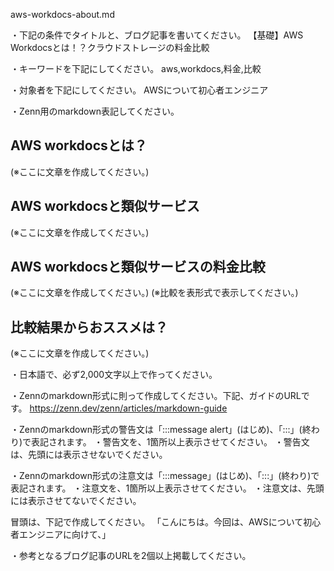 aws-workdocs-about.md

・下記の条件でタイトルと、ブログ記事を書いてください。
【基礎】AWS Workdocsとは！？クラウドストレージの料金比較

・キーワードを下記にしてください。
aws,workdocs,料金,比較
 
・対象者を下記にしてください。
        AWSについて初心者エンジニア

・Zenn用のmarkdown表記してください。



## AWS workdocsとは？
(※ここに文章を作成してください。)

## AWS workdocsと類似サービス
(※ここに文章を作成してください。)

## AWS workdocsと類似サービスの料金比較
(※ここに文章を作成してください。)
(※比較を表形式で表示してください。)

## 比較結果からおススメは？
(※ここに文章を作成してください。)



・日本語で、必ず2,000文字以上で作ってください。


・Zennのmarkdown形式に則って作成してください。下記、ガイドのURLです。
https://zenn.dev/zenn/articles/markdown-guide

・Zennのmarkdown形式の警告文は「:::message alert」(はじめ)、「:::」(終わり)で表記されます。
・警告文を、1箇所以上表示させてください。
・警告文は、先頭には表示させないでください。

・Zennのmarkdown形式の注意文は「:::message」(はじめ)、「:::」(終わり)で表記されます。
・注意文を、1箇所以上表示させてください。
・注意文は、先頭には表示させてないでください。

冒頭は、下記で作成してください。
「こんにちは。今回は、AWSについて初心者エンジニアに向けて、」

・参考となるブログ記事のURLを2個以上掲載してください。

